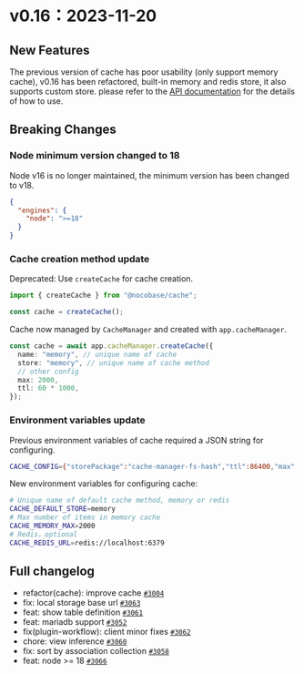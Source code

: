 # v0.16：2023-11-20

## New Features

The previous version of cache has poor usability (only support memory cache), v0.16 has been refactored, built-in memory and redis store, it also supports custom store. please refer to the [API documentation](https://docs.nocobase.com/api/cache/cache-manager) for the details of how to use.

## Breaking Changes

### Node minimum version changed to 18
Node v16 is no longer maintained, the minimum version has been changed to v18.

```json
{
  "engines": {
    "node": ">=18"
  }
}
```

### Cache creation method update

Deprecated: Use `createCache` for cache creation.

```ts
import { createCache } from "@nocobase/cache";

const cache = createCache();
```

Cache now managed by `CacheManager` and created with `app.cacheManager`.

```ts
const cache = await app.cacheManager.createCache({
  name: "memory", // unique name of cache
  store: "memory", // unique name of cache method
  // other config
  max: 2000,
  ttl: 60 * 1000,
});
```

### Environment variables update

Previous environment variables of cache required a JSON string for configuring.

```bash
CACHE_CONFIG={"storePackage":"cache-manager-fs-hash","ttl":86400,"max":1000}
```

New environment variables for configuring cache:

```bash
# Unique name of default cache method, memory or redis
CACHE_DEFAULT_STORE=memory
# Max number of items in memory cache
CACHE_MEMORY_MAX=2000
# Redis，optional
CACHE_REDIS_URL=redis://localhost:6379
```
## Full changelog
- refactor(cache): improve cache [`#3004`](https://github.com/nocobase/nocobase/pull/3004)
- fix: local storage base url [`#3063`](https://github.com/nocobase/nocobase/pull/3063)
- feat: show table definition [`#3061`](https://github.com/nocobase/nocobase/pull/3061)
- feat: mariadb support [`#3052`](https://github.com/nocobase/nocobase/pull/3052)
- fix(plugin-workflow): client minor fixes [`#3062`](https://github.com/nocobase/nocobase/pull/3062)
- chore: view inference [`#3060`](https://github.com/nocobase/nocobase/pull/3060)
- fix: sort by association collection [`#3058`](https://github.com/nocobase/nocobase/pull/3058)
- feat: node &gt;= 18 [`#3066`](https://github.com/nocobase/nocobase/pull/3066)